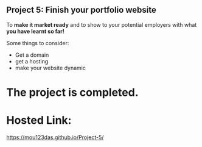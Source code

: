 ## Project 5: Finish your portfolio website

To **make it market ready** and to show to your potential employers with what **you have learnt so far!**

Some things to consider:
* Get a domain
* get a hosting
* make your website dynamic

# The project is completed.

# Hosted Link:
https://mou123das.github.io/Project-5/
